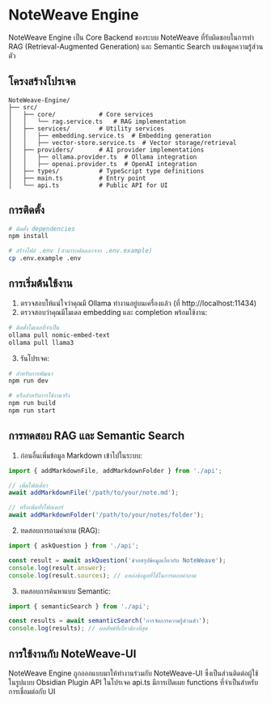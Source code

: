 # NoteWeave Engine

NoteWeave Engine เป็น Core Backend ของระบบ NoteWeave ที่รับผิดชอบในการทำ RAG (Retrieval-Augmented Generation) และ Semantic Search บนข้อมูลความรู้ส่วนตัว

## โครงสร้างโปรเจค

```
NoteWeave-Engine/
├── src/
│   ├── core/            # Core services
│   │   └── rag.service.ts   # RAG implementation
│   ├── services/        # Utility services
│   │   ├── embedding.service.ts  # Embedding generation
│   │   ├── vector-store.service.ts  # Vector storage/retrieval
│   ├── providers/       # AI provider implementations
│   │   ├── ollama.provider.ts  # Ollama integration
│   │   ├── openai.provider.ts  # OpenAI integration
│   ├── types/           # TypeScript type definitions
│   ├── main.ts          # Entry point
│   └── api.ts           # Public API for UI
```

## การติดตั้ง

```bash
# ติดตั้ง dependencies
npm install

# สร้างไฟล์ .env (สามารถคัดลอกจาก .env.example)
cp .env.example .env
```

## การเริ่มต้นใช้งาน

1. ตรวจสอบให้แน่ใจว่าคุณมี Ollama ทำงานอยู่บนเครื่องแล้ว (ที่ http://localhost:11434)
2. ตรวจสอบว่าคุณมีโมเดล embedding และ completion พร้อมใช้งาน:

```bash
# ติดตั้งโมเดลที่จำเป็น
ollama pull nomic-embed-text
ollama pull llama3
```

3. รันโปรเจค:

```bash
# สำหรับการพัฒนา
npm run dev

# หรือสำหรับการใช้งานจริง
npm run build
npm run start
```

## การทดสอบ RAG และ Semantic Search

1. ก่อนอื่นเพิ่มข้อมูล Markdown เข้าไปในระบบ:

```typescript
import { addMarkdownFile, addMarkdownFolder } from './api';

// เพิ่มไฟล์เดี่ยว
await addMarkdownFile('/path/to/your/note.md');

// หรือเพิ่มทั้งโฟลเดอร์
await addMarkdownFolder('/path/to/your/notes/folder');
```

2. ทดสอบการถามคำถาม (RAG):

```typescript
import { askQuestion } from './api';

const result = await askQuestion('ช่วยสรุปข้อมูลเกี่ยวกับ NoteWeave');
console.log(result.answer);
console.log(result.sources); // แหล่งข้อมูลที่ใช้ในการตอบคำถาม
```

3. ทดสอบการค้นหาแบบ Semantic:

```typescript
import { semanticSearch } from './api';

const results = await semanticSearch('การจัดการความรู้ส่วนตัว');
console.log(results); // ผลลัพธ์ที่เกี่ยวข้องที่สุด
```

## การใช้งานกับ NoteWeave-UI

NoteWeave Engine ถูกออกแบบมาให้ทำงานร่วมกับ NoteWeave-UI ซึ่งเป็นส่วนติดต่อผู้ใช้ในรูปแบบ Obsidian Plugin API ในโปรเจค api.ts มีการเปิดเผย functions ที่จำเป็นสำหรับการเชื่อมต่อกับ UI

